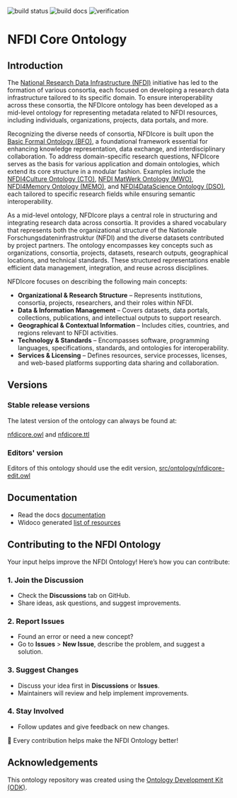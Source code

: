 
![build status](https://github.com/ISE-FIZKarlsruhe/nfdicore/actions/workflows/qc.yml/badge.svg)
![build docs](https://github.com/ISE-FIZKarlsruhe/nfdicore/actions/workflows/update-docs.yml/badge.svg)
![verification](https://github.com/ISE-FIZKarlsruhe/nfdicore/actions/workflows/verification.yml/badge.svg)

# NFDI Core Ontology

## Introduction

The [National Research Data Infrastructure (NFDI)](https://www.nfdi.de/) initiative has led to the formation of various consortia, each focused on developing a research data infrastructure tailored to its specific domain. To ensure interoperability across these consortia, the NFDIcore ontology has been developed as a mid-level ontology for representing metadata related to NFDI resources, including individuals, organizations, projects, data portals, and more.


Recognizing the diverse needs of consortia, NFDIcore is built upon the [Basic Formal Ontology (BFO)](https://basic-formal-ontology.org/), a foundational framework essential for enhancing knowledge representation, data exchange, and interdisciplinary collaboration. To address domain-specific research questions, NFDIcore serves as the basis for various application and domain ontologies, which extend its core structure in a modular fashion.
Examples include the [NFDI4Culture Ontology (CTO)](https://gitlab.rlp.net/adwmainz/nfdi4culture/knowledge-graph/culture-ontology), [NFDI MatWerk Ontology (MWO)](https://git.rwth-aachen.de/nfdi-matwerk/ta-oms/mwo),  [NFDI4Memory Ontology (MEMO)](https://nfdi.fiz-karlsruhe.de/4memory/), and [NFDI4DataScience Ontology (DSO)](https://www.nfdi4datascience.de/services/4dsontology_d/), each tailored to specific research fields while ensuring semantic interoperability.

As a mid-level ontology, NFDIcore plays a central role in structuring and integrating research data across consortia. It provides a shared vocabulary that represents both the organizational structure of the Nationale Forschungsdateninfrastruktur (NFDI) and the diverse datasets contributed by project partners. The ontology encompasses key concepts such as organizations, consortia, projects, datasets, research outputs, geographical locations, and technical standards. These structured representations enable efficient data management, integration, and reuse across disciplines.

NFDIcore focuses on describing the following main concepts:

- **Organizational & Research Structure** – Represents institutions, consortia, projects, researchers, and their roles within NFDI.  
- **Data & Information Management** – Covers datasets, data portals, collections, publications, and intellectual outputs to support research.  
- **Geographical & Contextual Information** – Includes cities, countries, and regions relevant to NFDI activities.  
- **Technology & Standards** – Encompasses software, programming languages, specifications, standards, and ontologies for interoperability.  
- **Services & Licensing** – Defines resources, service processes, licenses, and web-based platforms supporting data sharing and collaboration.  


## Versions

### Stable release versions

The latest version of the ontology can always be found at:

[nfdicore.owl](nfdicore.owl) and [nfdicore.ttl](nfdicore.ttl)

### Editors' version

Editors of this ontology should use the edit version, [src/ontology/nfdicore-edit.owl](src/ontology/nfdicore-edit.owl)

## Documentation

* Read the docs [documentation](https://ise-fizkarlsruhe.github.io/nfdicore/docs/)
* Widoco generated [list of resources](https://ise-fizkarlsruhe.github.io/nfdicore/)


## Contributing to the NFDI Ontology  

Your input helps improve the NFDI Ontology! Here’s how you can contribute:  

### 1. **Join the Discussion**  
- Check the **Discussions** tab on GitHub.  
- Share ideas, ask questions, and suggest improvements.  

### 2. **Report Issues**  
- Found an error or need a new concept?  
- Go to **Issues** > **New Issue**, describe the problem, and suggest a solution.  

### 3. **Suggest Changes**  
- Discuss your idea first in **Discussions** or **Issues**.  
- Maintainers will review and help implement improvements.  

### 4. **Stay Involved**  
- Follow updates and give feedback on new changes.  

🚀 Every contribution helps make the NFDI Ontology better!

## Acknowledgements

This ontology repository was created using the [Ontology Development Kit (ODK)](https://github.com/INCATools/ontology-development-kit).

